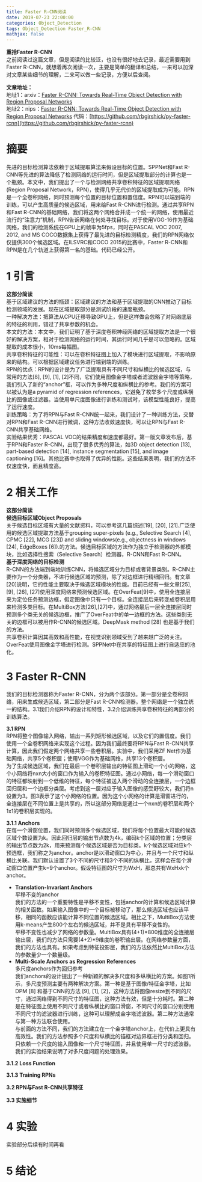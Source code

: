 ```yaml
---
title: Faster R-CNN阅读
date: 2019-07-23 22:00:00
categories: Object_Detection
tags: Object_Detection Faster_R-CNN
mathjax: false
---
```


**重拾Faster R-CNN**   
之前阅读过这篇文章，但是阅读的比较泛，也没有很好地去记录，最近需要用到Faster R-CNN，就想着再次阅读一次，主要是简单的翻译和总结，一来可以加深对文章某些细节的理解，二来可以做一些记录，方便以后查阅。


**文章地址：**    
地址1：arxiv：[Faster R-CNN: Towards Real-Time Object Detection with Region Proposal Networks](https://arxiv.org/abs/1506.01497)   
地址2：nips：[Faster R-CNN: Towards Real-Time Object Detection with Region Proposal Networks](http://papers.nips.cc/paper/5638-faster-r-cnn-towards-real-time-object-detection-with-region-proposal-networks.pdf)
代码：[https://github.com/rbgirshick/py-faster-rcnn](https://github.com/rbgirshick/py-faster-rcnn)

# 摘要
先进的目标检测算法依赖于区域提取算法来假设目标的位置。SPPNet和Fast R-CNN等先进的算法降低了检测网络的运行时间，但是区域提取部分的计算也是一个瓶颈。本文中，我们提出了一个与检测网络共享卷积特征的区域提取网络(Region Proposal Network，RPN)，使得几乎无代价的区域提取成为可能。RPN是一个全卷积网络，同时预测每个位置的目标位置和置信度。RPN可以端到端的训练，可以产生高质量的候选区域，用来给Fast R-CNN进行检测。通过共享RPN和Fast R-CNN的基础网络，我们将这两个网络合并成一个统一的网络，使用最近流行的“注意力”机制，RPN告诉网络在何处寻找目标。对于使用VGG-16作为基础网络，我们的检测系统在GPU上的帧率为5fps，同时在PASCAL VOC 2007, 2012, and MS COCO数据集上获得了最先进的目标检测精度，我们的RPN网络仅仅提供300个候选区域。在ILSVRC和COCO 2015的比赛中，Faster R-CNN和RPN是在几个轨道上获得第一名的基础。代码已经公开。

# 1 引言
**这部分简读**    
      基于区域建议的方法的瓶颈：区域建议的方法和基于区域提取的CNN推动了目标检测领域的发展。现在区域提取部分是测试阶段的速度瓶颈。   
一种解决方法：把算法从CPU迁移导致GPU上，但是这样做会忽略了对网络底层的特征的利用，错过了共享参数的机会。   
本文的方法：本文中，我们证明了基于深度卷积神经网络的区域提取方法是一个很好的解决方案，相对于检测网络的运行时间，其运行时间几乎是可以忽略的。区域提取的成本很小，10ms每幅图。   
共享卷积特征的可能性：可以在卷积特征图上加入了模块进行区域提取，不影响原来的结构。可以根据区域建议任务进行端到端的训练。   
RPN的优点：RPN的设计是为了广泛提取具有不同尺寸和纵横比的候选区域，与常用的方法[8], [9], [1], [2]不同，它们使用图像金字塔或者滤波器金字塔等策略，我们引入了新的“anchor”框，可以作为多种尺度和纵横比的参考。我们的方案可以被认为是a pyramid of regression references，它避免了枚举多个尺度或纵横比的图像或过滤器。当使用单尺度图像进行训练和测试时，该模型性能良好，提高了运行速度。    
训练策略：为了将RPN与Fast R-CNN统一起来，我们设计了一种训练方法，交替对RPN和Fast R-CNN进行微调，这种方法收敛速度快，可以让RPN与Fast R-CNN共享基础网络。     
实验结果优秀：PASCAL VOC的结果精度和速度都最好。第一版文章发布后，基于RPN和Faster R-CNN，出现了很多优秀的算法，如3D object detection [13], part-based detection [14], instance segmentation [15], and image captioning [16]。其他比赛中也取得了优异的性能。这些结果表明，我们的方法不仅速度快，而且精度高。

# 2 相关工作
**这部分简读**    
**候选目标区域Object Proposals**   
关于候选目标区域有大量的文献资料，可以参考这几篇综述[19], [20], [21].广泛使用的候选区域提取方法基于grouping super-pixels (e.g., Selective Search [4], CPMC [22], MCG [23]) and sliding windows(e.g., objectness in windows [24], EdgeBoxes [6]).的方法。候选目标区域的方法作为独立于检测器的外部模块，比如选择性搜索（Selective Search）检测器，R-CNN和Fast R-CNN。   
**基于深度网络的目标检测**   
R-CNN的方法端到端地训练CNN，将候选区域分为目标或者背景类别。R-CNN主要作为一个分类器，不进行候选区域的预测，除了对边框进行精细回归。有文章[20]说明，它的性能主要取决于候选区域模块的性能。目前已经有一些文章[25], [9], [26], [27]使用深度网络来预测候选区域。在OverFeat[9]中，使用全连接层来为定位任务预测边框，假定图像中只有一个目标。全连接层后来转变成卷积层用来检测多类目标。在MultiBox方法[26],[27]中，通过网络最后一层全连接层同时预测多个类无关的候选边框，推广了OverFeat中的单一边框的方法。这些类别无关的边框可以被用作R-CNN的候选区域。DeepMask method [28] 也是基于我们的方法。   
共享卷积计算因其高效和高性能，在视觉识别领域受到了越来越广泛的关注。OverFeat使用图像金字塔进行检测。SPPNet中在共享的特征图上进行自适应的池化。


# 3 Faster R-CNN
我们的目标检测器称为Faster R-CNN，分为两个该部分。第一部分是全卷积网络，用来生成候选区域，第二部分是Fast R-CNN检测器。整个网络是一个独立统一的结构。3.1我们介绍RPN的设计和特性，3.2介绍训练共享卷积特征的两部分的训练算法。

**3.1 RPN**   
RPN将整个图像输入网络，输出一系列矩形候选区域，以及它们的置信度。我们使用一个全卷积网络来实现这个过程。因为我们最终要将RPN与Fast R-CNN共享计算，因此我们假定两个网络共享一些卷积层。实验中，我们采用ZF Net作为基础网络，共享5个卷积层；使用VGG作为基础网络，共享13个卷积层。   
为了生成候选区域，我们在最后一个卷积层输出的特征图上滑动一个小的网络，这个小网络将nxn大小的窗口作为输入的卷积特征图。通过小网络，每一个滑动窗口的特征都映射到一个低维的特征，每个特征被送入两个滑动的全连接层，一个边框回归层和一个边框分类层。考虑到这一层对应于输入图像的感受野较大，我们将n设置为3。图3表示了这个小网络的位置。因为这个小网络的计算是滑窗进行的，全连接层在不同位置上是共享的，所以这部分网络是通过一个nxn的卷积层和两个1x1的卷积层实现的。

**3.1.1 Anchors**   
在每一个滑窗位置，我们同时预测多个候选区域，我们将每个位置最大可能的候选区域个数设置为k。因此回归层的输出节点数为4k，编码k个区域的位置；分类层的输出节点数为2k，用来预测每个候选区域是否为目标类。k个候选区域对应k个预选框，我们称之为anchor。anchor是以滑动窗口为中心，并且与一个尺寸和纵横比关联。我们默认设置了3个不同的尺寸和3个不同的纵横比，这样会在每个滑动窗口位置产生k=9个anchor。假设特征图的尺寸为WxH，那总共有WxHxk个anchor。   
* **Translation-Invariant Anchors**   
平移不变的anchor    
我们的方法的一个重要特性是平移不变性，包括anchor的计算和候选区域计算的相关函数。如果输入图像中的一个目标被移动了，那么候选区域也应该平移，相同的函数应该能计算不同位置的候选区域。相比之下，MultiBox方法使用k-means产生800个左右的候选区域，并不是具有平移不变性的。   
平移不变性也减少了网络的参数量。MultiBox具有(4+1)*800维度的全连接层输出层，我们的方法只需要(4+2)*9维度的卷积输出层。在网络参数量方面，我们的方法也具有。如果考虑到特征投影层，我们的方法依然比MultiBox方法的参数量少一个数量级。   
* **Multi-Scale Anchors as Regression References**   
多尺度anchors作为回归参考   
我们anchors的设计提出了一种新颖的解决多尺度和多纵横比的方案。如图1所示，多尺度预测主要有两种解决方案。第一种是基于图像/特征金字塔，比如 DPM [8] 和基于CNN的方法 [9], [1], [2]，这种方法将图像resize到不同的尺寸，通过网络得到不同尺寸的特征图，这种方法有效，但是十分耗时。第二种是在特征图上使用不同尺寸或者纵横比的窗口滑窗，不同尺寸的窗口分别使用不同尺寸的滤波器进行训练，这种可以理解成金字塔滤波器。第二种方法通常与第一种方法联合使用。    
与前面的方法不同，我们的方法建立在一个金字塔anchor上，在代价上更具有高效性。我们的方法参照多个尺度和纵横比的锚框对边界框进行分类和回归。只依赖一个尺度的输入图像和一个尺寸特征图，并且使用单一尺寸的滤波器。我们的实验结果说明了对多尺度问题的处理效果。   

**3.1.2 Loss Function**   



**3.1.3  Training RPNs**   


**3.2 RPN与Fast R-CNN共享特征**  


**3.3 实施细节**  

# 4 实验
实验部分后续有时间再看

# 5 结论